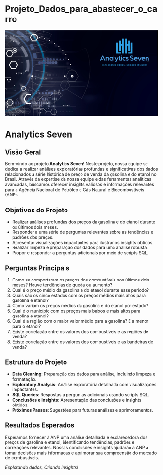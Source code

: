 # Projeto_Dados_para_abastecer_o_carro

![alt text](https://github.com/Project-4-Trends-and-Insights-Database/Projeto_Dados_para_abastecer_o_carro/blob/main/images/Squad%2007%20(2).png)

# Analytics Seven

## Visão Geral

Bem-vindo ao projeto **Analytics Seven**! Neste projeto, nossa equipe se dedica a realizar análises exploratórias profundas e significativas dos dados relacionados à série histórica de preço de venda da gasolina e do etanol no Brasil. Através da expertise da nossa equipe e das ferramentas analíticas avançadas, buscamos oferecer insights valiosos e informações relevantes para a Agência Nacional de Petróleo e Gás Natural e Biocombustíveis (ANP).

## Objetivos do Projeto

- Realizar análises profundas dos preços da gasolina e do etanol durante os últimos dois meses.
- Responder a uma série de perguntas relevantes sobre as tendências e padrões dos preços.
- Apresentar visualizações impactantes para ilustrar os insights obtidos.
- Realizar limpeza e preparação dos dados para uma análise robusta.
- Propor e responder a perguntas adicionais por meio de scripts SQL.

## Perguntas Principais

1. Como se comportaram os preços dos combustíveis nos últimos dois meses? Houve tendências de queda ou aumento?
2. Qual é o preço médio da gasolina e do etanol durante esse período?
3. Quais são os cinco estados com os preços médios mais altos para gasolina e etanol?
4. Como variam os preços médios da gasolina e do etanol por estado?
5. Qual é o município com os preços mais baixos e mais altos para gasolina e etanol?
6. Qual é a região com o maior valor médio para a gasolina? E a menor para o etanol?
7. Existe correlação entre os valores dos combustíveis e as regiões de venda?
8. Existe correlação entre os valores dos combustíveis e as bandeiras de venda?

## Estrutura do Projeto

- **Data Cleaning**: Preparação dos dados para análise, incluindo limpeza e formatação.
- **Exploratory Analysis**: Análise exploratória detalhada com visualizações impactantes.
- **SQL Queries**: Respostas a perguntas adicionais usando scripts SQL.
- **Conclusões e Insights**: Apresentação das conclusões e insights obtidos.
- **Próximos Passos**: Sugestões para futuras análises e aprimoramentos.

## Resultados Esperados

Esperamos fornecer à ANP uma análise detalhada e esclarecedora dos preços de gasolina e etanol, identificando tendências, padrões e correlações relevantes. Nossas conclusões e insights ajudarão a ANP a tomar decisões mais informadas e aprimorar sua compreensão do mercado de combustíveis.



*Explorando dados, Criando insights!*

